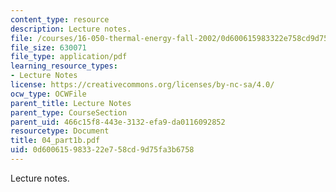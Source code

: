 ```yaml
---
content_type: resource
description: Lecture notes.
file: /courses/16-050-thermal-energy-fall-2002/0d600615983322e758cd9d75fa3b6758_04_part1b.pdf
file_size: 630071
file_type: application/pdf
learning_resource_types:
- Lecture Notes
license: https://creativecommons.org/licenses/by-nc-sa/4.0/
ocw_type: OCWFile
parent_title: Lecture Notes
parent_type: CourseSection
parent_uid: 466c15f8-443e-3132-efa9-da0116092852
resourcetype: Document
title: 04_part1b.pdf
uid: 0d600615-9833-22e7-58cd-9d75fa3b6758
---
```

Lecture notes.